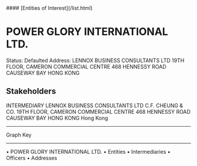 <link rel="stylesheet" type="text/css" href="../../assets/style.css">
#### [Entities of Interest](/list.html)

# POWER GLORY INTERNATIONAL LTD.
Status: Defaulted
Address: LENNOX BUSINESS CONSULTANTS LTD 19TH FLOOR, CAMERON COMMERCIAL CENTRE 468 HENNESSY ROAD CAUSEWAY BAY HONG KONG

## Stakeholders
INTERMEDIARY
LENNOX BUSINESS CONSULTANTS LTD
C.F. CHEUNG & CO. 19TH FLOOR, CAMERON COMMERCIAL CENTRE 468 HENNESSY ROAD CAUSEWAY BAY HONG KONG
Hong Kong




---



<div class="legend">
Graph Key
<hr>
<span class="focus">• POWER GLORY INTERNATIONAL LTD.</span>
<span class="entity">• Entities</span>
<span class="intermediary">• Intermediaries</span>
<span class="officer">• Officers</span>
<span class="address">• Addresses</span>
</div>


<img src="http://eoi-graphs.s3-website-eu-west-1.amazonaws.com/POWER_GLORY_INTERNATIONAL_LTD..png" alt="">

